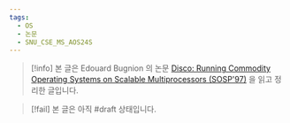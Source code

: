 ```yaml
---
tags:
  - OS
  - 논문
  - SNU_CSE_MS_AOS24S
---
```

> [!info] 본 글은 Edouard Bugnion 의 논문 [Disco: Running Commodity Operating Systems on Scalable Multiprocessors (SOSP'97)](https://dl.acm.org/doi/10.1145/268998.266672) 을 읽고 정리한 글입니다.

> [!fail] 본 글은 아직 #draft 상태입니다.